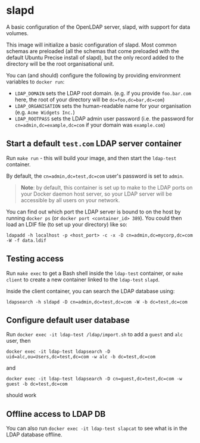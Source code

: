 # slapd

A basic configuration of the OpenLDAP server, slapd, with support for data
volumes.

This image will initialize a basic configuration of slapd. Most common schemas
are preloaded (all the schemas that come preloaded with the default Ubuntu
Precise install of slapd), but the only record added to the directory will be
the root organisational unit.

You can (and should) configure the following by providing environment variables
to `docker run`:

- `LDAP_DOMAIN` sets the LDAP root domain. (e.g. if you provide `foo.bar.com`
  here, the root of your directory will be `dc=foo,dc=bar,dc=com`)
- `LDAP_ORGANISATION` sets the human-readable name for your organisation (e.g.
  `Acme Widgets Inc.`)
- `LDAP_ROOTPASS` sets the LDAP admin user password (i.e. the password for
  `cn=admin,dc=example,dc=com` if your domain was `example.com`)


## Start a default `test.com` LDAP server container

Run `make run` - this will build your image, and then start the `ldap-test` container.

By default, the `cn=admin,dc=test,dc=com` user's password is set to `admin`.

> **Note**: by default, this container is set up to make to the LDAP ports
> on your Docker daemon host server, so your LDAP server will be accessible
> by all users on your network.

You can find out which port the LDAP server is bound to on the host by running
`docker ps` (or `docker port <container_id> 389`). You could then load an LDIF
file (to set up your directory) like so:

    ldapadd -h localhost -p <host_port> -c -x -D cn=admin,dc=mycorp,dc=com -W -f data.ldif


## Testing access

Run `make exec` to get a Bash shell inside the `ldap-test` container, or `make client`
to create a new container linked to the `ldap-test` `slapd`.

Inside the client container, you can search the LDAP database using:

```
ldapsearch -h sldapd -D cn=admin,dc=test,dc=com -W -b dc=test,dc=com
```

## Configure default user database

Run `docker exec -it ldap-test /ldap/import.sh` to add a `guest` and `alc`
user, then

`docker exec -it ldap-test ldapsearch -D uid=alc,ou=Users,dc=test,dc=com -w alc -b dc=test,dc=com`

and

`docker exec -it ldap-test ldapsearch -D cn=guest,dc=test,dc=com -w guest -b dc=test,dc=com`

should work

## Offline access to LDAP DB

You can also run `docker exec -it ldap-test slapcat` to see what is in the LDAP database offline.
